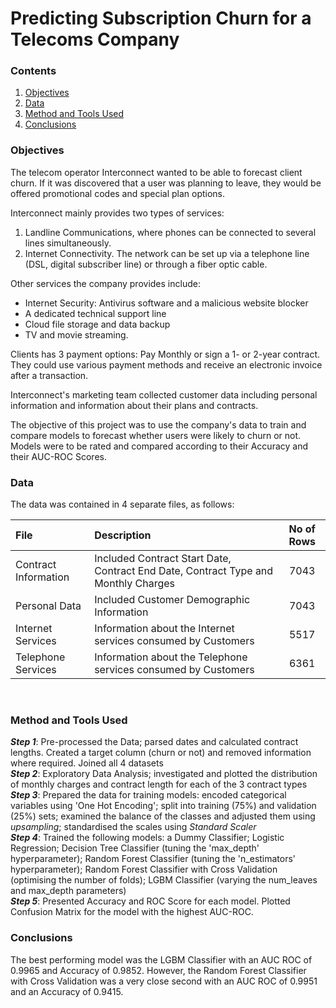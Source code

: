 # Predicting Subscription Churn for a Telecoms Company

### Contents
1. [Objectives](https://github.com/SteveLewisUK/datascience_bootcamp_projects/tree/main/predicting_subscription_churn#objectives)
2. [Data](https://github.com/SteveLewisUK/datascience_bootcamp_projects/tree/main/predicting_subscription_churn#data)
3. [Method and Tools Used](https://github.com/SteveLewisUK/datascience_bootcamp_projects/tree/main/predicting_subscription_churn#method-and-tools-used)
4. [Conclusions](https://github.com/SteveLewisUK/datascience_bootcamp_projects/tree/main/predicting_subscription_churn#conclusions)<br />


### Objectives
The telecom operator Interconnect wanted to be able to forecast client churn. If it was discovered that a user was planning to leave, they would be offered promotional codes and special plan options.

Interconnect mainly provides two types of services:
1.	Landline Communications, where phones can be connected to several lines simultaneously.
2.	Internet Connectivity. The network can be set up via a telephone line (DSL, digital subscriber line) or through a fiber optic cable.

Other services the company provides include:
- Internet Security: Antivirus software and a malicious website blocker
- A dedicated technical support line
- Cloud file storage and data backup
- TV and movie streaming.

Clients has 3 payment options: Pay Monthly or sign a 1- or 2-year contract. They could use various payment methods and receive an electronic invoice after a transaction.

Interconnect's marketing team collected customer data including personal information and information about their plans and contracts. 

The objective of this project was to use the company's data to train and compare models to forecast whether users were likely to churn or not. Models were to be rated and compared according to their Accuracy and their AUC-ROC Scores.<br />


### Data
The data was contained in 4 separate files, as follows:

|**File** | **Description** | No of Rows | 
|:------------- | :----------| :----------:|
|Contract Information | Included Contract Start Date, Contract End Date, Contract Type and Monthly Charges| 7043 |
|Personal Data | Included Customer Demographic Information| 7043 |
|Internet Services | Information about the Internet services consumed by Customers| 5517 |
|Telephone Services | Information about the Telephone services consumed by Customers| 6361 |
<br />


### Method and Tools Used
***Step 1***: Pre-processed the Data; parsed dates and calculated contract lengths. Created a target column (churn or not) and removed information where required. Joined all 4 datasets\
***Step 2***: Exploratory Data Analysis; investigated and plotted the distribution of monthly charges and contract length for each of the 3 contract types\
***Step 3***: Prepared the data for training models: encoded categorical variables using 'One Hot Encoding'; split into training (75%) and validation (25%) sets; examined the balance of the classes and adjusted them using *upsampling*; standardised the scales using *Standard Scaler*\
***Step 4***: Trained the following models: a Dummy Classifier; Logistic Regression; Decision Tree Classifier (tuning the 'max_depth' hyperparameter); Random Forest Classifier (tuning the 'n_estimators' hyperparameter); Random Forest Classifier with Cross Validation (optimising the number of folds); LGBM Classifier (varying the num_leaves and max_depth parameters)\
***Step 5***: Presented Accuracy and ROC Score for each model. Plotted Confusion Matrix for the model with the highest AUC-ROC.<br />


### Conclusions
The best performing model was the LGBM Classifier with an AUC ROC of 0.9965 and Accuracy of 0.9852. However, the Random Forest Classifier with Cross Validation was a very close second with an AUC ROC of 0.9951 and an Accuracy of 0.9415. 
